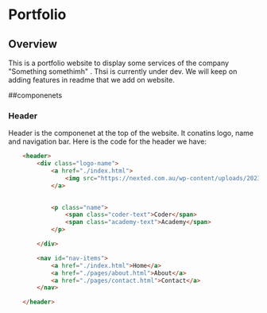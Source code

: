 # Portfolio


## Overview

This is a portfolio website to display some services of the company "Something somethimh" . Thsi is currently under dev. We will keep on adding features in readme that we add on website.

##componenets 

### Header
Header is the componenet at the top of the website. It conatins logo, name and navigation bar.
Here is the code for the header we have:

```html
    <header>
        <div class="logo-name">
            <a href="./index.html">
                <img src="https://nexted.com.au/wp-content/uploads/2023/07/CODR_Logo_Black-_-Green_RGB.png" alt="coder academy logo-name">
            </a>
           

            <p class="name">
                <span class="coder-text">Coder</span>
                <span class="academy-text">Academy</span>
            </p>

        </div>

        <nav id="nav-items">
            <a href="./index.html">Home</a>
            <a href="./pages/about.html">About</a>
            <a href="./pages/contact.html">Contact</a>
        </nav>

    </header>
```